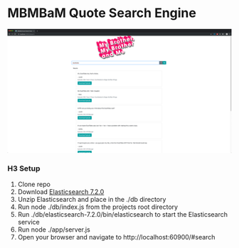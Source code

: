 #  MBMBaM Quote Search Engine

![Alt text](./app/src/images/Screenshot.png?raw=true "MBMBaM Quote Search")

### H3 Setup

1. Clone repo
2. Download [Elasticsearch 7.2.0](https://www.elastic.co/downloads/elasticsearch)
3. Unzip Elasticsearch and place in the ./db directory
3. Run node ./db/index.js from the projects root directory
4. Run ./db/elasticsearch-7.2.0/bin/elasticsearch to start the Elasticsearch service
5. Run node ./app/server.js
6. Open your browser and navigate to http://localhost:60900/#search
